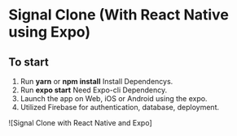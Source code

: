 # Signal Clone (With React Native using Expo)

## To start
1) Run **yarn** or **npm install** Install Dependencys.
2) Run **expo start** Need Expo-cli Dependency.
3) Launch the app on Web, iOS or Android using the expo.
4) Utilized Firebase for authentication, database, deployment. 

![Signal Clone with React Native and Expo]
